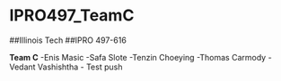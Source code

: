 # IPRO497_TeamC
##Illinois Tech
##IPRO 497-616


**Team C**
-Enis Masic
-Safa Slote
-Tenzin Choeying
-Thomas Carmody
-Vedant Vashishtha - Test push
